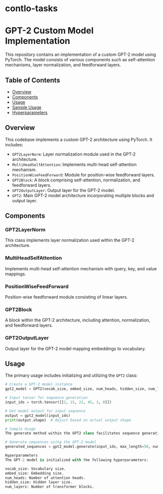 # contlo-tasks
# GPT-2 Custom Model Implementation

This repository contains an implementation of a custom GPT-2 model using PyTorch. The model consists of various components such as self-attention mechanisms, layer normalization, and feedforward layers.

## Table of Contents

- [Overview](#overview)
- [Components](#components)
- [Usage](#usage)
- [Sample Usage](#sample-usage)
- [Hyperparameters](#hyperparameters)

## Overview

This codebase implements a custom GPT-2 architecture using PyTorch. It includes:

- `GPT2LayerNorm`: Layer normalization module used in the GPT-2 architecture.
- `MultiHeadSelfAttention`: Implements multi-head self-attention mechanism.
- `PositionWiseFeedForward`: Module for position-wise feedforward layers.
- `GPT2Block`: A block comprising self-attention, normalization, and feedforward layers.
- `GPT2OutputLayer`: Output layer for the GPT-2 model.
- `GPT2`: Main GPT-2 model architecture incorporating multiple blocks and output layer.

## Components

### GPT2LayerNorm

This class implements layer normalization used within the GPT-2 architecture.

### MultiHeadSelfAttention

Implements multi-head self-attention mechanism with query, key, and value mappings.

### PositionWiseFeedForward

Position-wise feedforward module consisting of linear layers.

### GPT2Block

A block within the GPT-2 architecture, including attention, normalization, and feedforward layers.

### GPT2OutputLayer

Output layer for the GPT-2 model mapping embeddings to vocabulary.

## Usage

The primary usage includes initializing and utilizing the `GPT2` class:

```python
# Create a GPT-2 model instance
gpt2_model = GPT2(vocab_size, embed_size, num_heads, hidden_size, num_layers)

# Input tensor for sequence generation
input_ids = torch.tensor([[2, 15, 22, 45, 3, 0]])

# Get model output for input sequence
output = gpt2_model(input_ids)
print(output.shape)  # Adjust based on actual output shape

# Sample Usage
The generate method within the GPT2 class facilitates sequence generation:

# Generate sequences using the GPT-2 model
generated_sequences = gpt2_model.generate(input_ids, max_length=50, num_return_sequences=1, temperature=0.7)

Hyperparameters
The GPT-2 model is initialized with the following hyperparameters:

vocab_size: Vocabulary size.
embed_size: Embedding size.
num_heads: Number of attention heads.
hidden_size: Hidden layer size.
num_layers: Number of transformer blocks.
